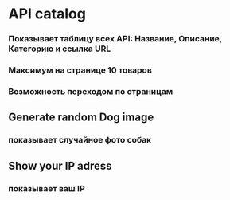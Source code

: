# API catalog
### Показывает таблицу всех API: Название, Описание, Категорию и ссылка URL
### Максимум на странице 10 товаров
### Возможность переходом по страницам
## Generate random Dog image
### показывает случайное фото собак
## Show your IP adress
### показывает ваш IP


